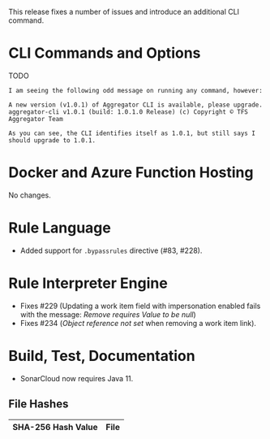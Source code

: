 This release fixes a number of issues and introduce an additional CLI command.


CLI Commands and Options
========================
TODO 
```
I am seeing the following odd message on running any command, however:

A new version (v1.0.1) of Aggregator CLI is available, please upgrade.
aggregator-cli v1.0.1 (build: 1.0.1.0 Release) (c) Copyright © TFS Aggregator Team

As you can see, the CLI identifies itself as 1.0.1, but still says I should upgrade to 1.0.1.
```


Docker and Azure Function Hosting
========================
No changes.


Rule Language
========================
- Added support for `.bypassrules` directive (#83, #228).


Rule Interpreter Engine
========================
- Fixes #229 (Updating a work item field with impersonation enabled fails with the message: _Remove requires Value to be null_)
- Fixes #234 (_Object reference not set_ when removing a work item link).


Build, Test, Documentation
========================
- SonarCloud now requires Java 11.


File Hashes
------------------------

SHA-256 Hash Value                                               |  File
-----------------------------------------------------------------|-------------------------------
